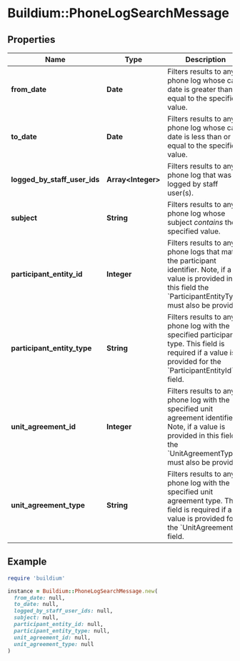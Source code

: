# Buildium::PhoneLogSearchMessage

## Properties

| Name | Type | Description | Notes |
| ---- | ---- | ----------- | ----- |
| **from_date** | **Date** | Filters results to any phone log whose call date is greater than or equal to the specified value. | [optional] |
| **to_date** | **Date** | Filters results to any phone log whose call date is less than or equal to the specified value. | [optional] |
| **logged_by_staff_user_ids** | **Array&lt;Integer&gt;** | Filters results to any phone log that was logged by staff user(s). | [optional] |
| **subject** | **String** | Filters results to any phone log whose subject *contains* the specified value. | [optional] |
| **participant_entity_id** | **Integer** | Filters results to any phone logs that match the participant identifier. Note, if a value is provided in this field the &#x60;ParticipantEntityType&#x60; must also be provided. | [optional] |
| **participant_entity_type** | **String** | Filters results to any phone log with the specified participant type. This field is required if a value is provided for the &#x60;ParticipantEntityId&#x60; field. | [optional] |
| **unit_agreement_id** | **Integer** | Filters results to any phone log with the specified unit agreement identifier. Note, if a value is provided in this field the &#x60;UnitAgreementType&#x60; must also be provided. | [optional] |
| **unit_agreement_type** | **String** | Filters results to any phone log with the specified unit agreement type. This field is required if a value is provided for the &#x60;UnitAgreementId&#x60; field. | [optional] |

## Example

```ruby
require 'buildium'

instance = Buildium::PhoneLogSearchMessage.new(
  from_date: null,
  to_date: null,
  logged_by_staff_user_ids: null,
  subject: null,
  participant_entity_id: null,
  participant_entity_type: null,
  unit_agreement_id: null,
  unit_agreement_type: null
)
```

